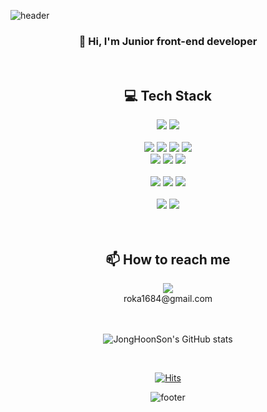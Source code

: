 ![header](https://capsule-render.vercel.app/api?type=waving&color=22b8cf&height=150&section=header&fontColor=e3fafc&text=JongHoonSon's%20Github&fontSize=40&fontAlignY=30)

<div align="center">

### 👋 Hi, I'm Junior front-end developer

</br>

## 💻 Tech Stack

<div>
  <img src="https://img.shields.io/badge/javascript-%23F7DF1E.svg?&style=for-the-badge&logo=javascript&logoColor=black" />
  <img src="https://img.shields.io/badge/typescript-%233178C6.svg?&style=for-the-badge&logo=typescript&logoColor=white" /> 
</div>

</br>

<div>
  <img src="https://img.shields.io/badge/html5-%23E34F26.svg?&style=for-the-badge&logo=html5&logoColor=white" />
  <img src="https://img.shields.io/badge/css3-%231572B6.svg?&style=for-the-badge&logo=css3&logoColor=white" />
  <img src="https://img.shields.io/badge/pug-%23A86454.svg?&style=for-the-badge&logo=pug&logoColor=white" />
  <img src="https://img.shields.io/badge/sass-%23CC6699.svg?&style=for-the-badge&logo=sass&logoColor=white" />
</div>

<div>
  <img src="https://img.shields.io/badge/react-%2361DAFB.svg?&style=for-the-badge&logo=react&logoColor=black" />
  <img src="https://img.shields.io/badge/styled--components-%23DB7093.svg?&style=for-the-badge&logo=styled-components&logoColor=white" />
  <img src="https://img.shields.io/badge/redux-%23764ABC.svg?&style=for-the-badge&logo=redux&logoColor=white" />
</div>

</br>

<div>
  <img src="https://img.shields.io/badge/node.js-%23339933.svg?&style=for-the-badge&logo=node.js&logoColor=white" />
  <img src="https://img.shields.io/badge/express-%23000000.svg?&style=for-the-badge&logo=express&logoColor=white" />
  <img src="https://img.shields.io/badge/mongodb-%2347A248.svg?&style=for-the-badge&logo=mongodb&logoColor=white" />
</div>
  
</br>
  
<div>
  <img src="https://img.shields.io/badge/aws-%23232F3E.svg?&style=for-the-badge&logo=amazon%20aws&logoColor=white" />
  <img src="https://img.shields.io/badge/nginx-%23269539.svg?&style=for-the-badge&logo=nginx&logoColor=white" />
</div>

</br>
</br>

## 📫 How to reach me

<img src="https://img.shields.io/badge/gmail-%23EA4335.svg?&style=for-the-badge&logo=gmail&logoColor=white" />
<div>
  roka1684@gmail.com
</div>

</br>
</br>

![JongHoonSon's GitHub stats](https://github-readme-stats.vercel.app/api?username=JongHoonSon&show_icons=true&theme=vue-dark)

</br>

[![Hits](https://hits.seeyoufarm.com/api/count/incr/badge.svg?url=https%3A%2F%2Fgithub.com%2FJongHoonSon&count_bg=%2394D82D&title_bg=%23555555&icon=&icon_color=%23E7E7E7&title=hits&edge_flat=false)](https://hits.seeyoufarm.com)

![footer](https://capsule-render.vercel.app/api?type=waving&color=22b8cf&height=100&section=footer&fontColor=e3fafc&text=)

</div>
  
<!--
**JongHoonSon/JongHoonSon** is a ✨ _special_ ✨ repository because its `README.md` (this file) appears on your GitHub profile.

Here are some ideas to get you started:

- 🔭 I’m currently working on ...
- 🌱 I’m currently learning ...
- 👯 I’m looking to collaborate on ...
- 🤔 I’m looking for help with ...
- 💬 Ask me about ...
- 📫 How to reach me: ...
- 😄 Pronouns: ...
- ⚡ Fun fact: ...
-->
